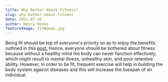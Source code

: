 ```yaml
---
title: Why Bother About Fitness?
slug: why-bother-about-fitness
date: 2021-07-30
author: Henry Henks
featureImage: fitWoman.jpg
---
```


Being fit should be top of everyone's priority so as to enjoy the benefits outlined in this <a href="../fitness-and-why-we-whould-exercise-regularly">post.</a>
Hence, everyone should be bothered about fitness because without a healthy mind the body can never function effectively,
which might result to mental illness, unhealthy skin, and poor retentive ability. 
However, in order to be fit, frequent exercise will help in building the body system against diseases and this will increase the livespan of an individual.
